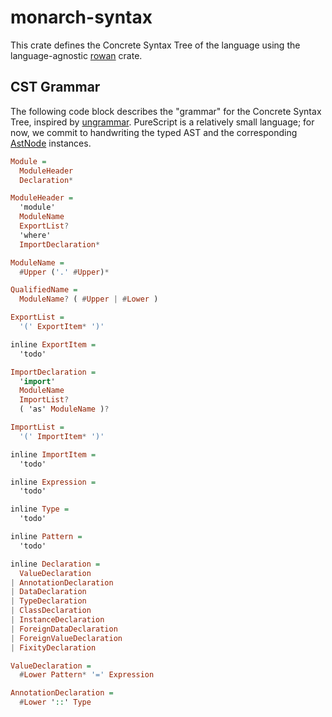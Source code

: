 # monarch-syntax
This crate defines the Concrete Syntax Tree of the language using the language-agnostic [rowan](https://crates.io/crates/rowan) crate.

## CST Grammar

The following code block describes the "grammar" for the Concrete Syntax Tree, inspired by [ungrammar](https://rust-analyzer.github.io/blog/2020/10/24/introducing-ungrammar.html). PureScript is a relatively small language; for now, we commit to handwriting the typed AST and the corresponding [AstNode](https://docs.rs/rowan/latest/rowan/ast/trait.AstNode.html) instances.

```hs
Module =
  ModuleHeader
  Declaration*

ModuleHeader =
  'module'
  ModuleName
  ExportList?
  'where'
  ImportDeclaration*

ModuleName =
  #Upper ('.' #Upper)*

QualifiedName =
  ModuleName? ( #Upper | #Lower )

ExportList =
  '(' ExportItem* ')'

inline ExportItem =
  'todo'

ImportDeclaration =
  'import'
  ModuleName
  ImportList?
  ( 'as' ModuleName )?

ImportList =
  '(' ImportItem* ')'

inline ImportItem =
  'todo'

inline Expression =
  'todo'

inline Type =
  'todo'

inline Pattern =
  'todo'

inline Declaration = 
  ValueDeclaration
| AnnotationDeclaration
| DataDeclaration
| TypeDeclaration
| ClassDeclaration
| InstanceDeclaration
| ForeignDataDeclaration
| ForeignValueDeclaration
| FixityDeclaration

ValueDeclaration =
  #Lower Pattern* '=' Expression

AnnotationDeclaration =
  #Lower '::' Type
```
